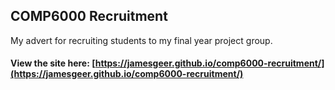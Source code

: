 ## COMP6000 Recruitment
My advert for recruiting students to my final year project group.

#### View the site here: [https://jamesgeer.github.io/comp6000-recruitment/](https://jamesgeer.github.io/comp6000-recruitment/)